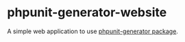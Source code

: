 # phpunit-generator-website

A simple web application to use [phpunit-generator package](https://github.com/paul-thebaud/phpunit-generator).
